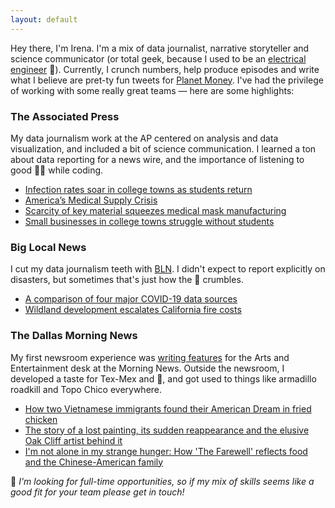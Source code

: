 ```yaml
---
layout: default
---
```

Hey there, I'm Irena. I'm a mix of data journalist, narrative storyteller and science communicator (or total geek, because I used to be an [electrical engineer](https://scholar.google.com/citations?user=FXiSi-4AAAAJ&hl=en) :electric_plug:). Currently, I crunch numbers, help produce episodes and write what I believe are pret-ty fun tweets for [Planet Money](https://www.npr.org/sections/money/). I've had the privilege of working with some really great teams — here are some highlights:

### The Associated Press
My data journalism work at the AP centered on analysis and data visualization, and included a bit of science communication. I learned a ton about data reporting for a news wire, and the importance of listening to good :musical_note::notes: while coding.
* [Infection rates soar in college towns as students return](https://apnews.com/b62eacec9bd3fff89eeab1a8de72f819)
* [America’s Medical Supply Crisis](https://globalreportingcentre.org/medical-supply-crisis/)
* [Scarcity of key material squeezes medical mask manufacturing](https://apnews.com/02a0542e8a05176bd5d79757134bc277)
* [Small businesses in college towns struggle without students](https://apnews.com/1583bc741a22867b85807cc8f18552e9)

### Big Local News
I cut my data journalism teeth with [BLN](https://biglocalnews.org/#/about). I didn't expect to report explicitly on disasters, but sometimes that's just how the :cookie: crumbles.
* [A comparison of four major COVID-19 data sources](https://source.opennews.org/articles/comparison-four-major-covid-19-data-sources/)
* [Wildland development escalates California fire costs](https://www.kqed.org/news/11713393/wildland-development-escalates-california-fire-costs)

### The Dallas Morning News
My first newsroom experience was [writing features](https://www.dallasnews.com/author/JMUM6E4O4KTZ3FCQLEGK5XLHXU/) for the Arts and Entertainment desk at the Morning News. Outside the newsroom, I developed a taste for Tex-Mex and :taco:, and got used to things like armadillo roadkill and Topo Chico everywhere.
* [How two Vietnamese immigrants found their American Dream in fried chicken](https://www.dallasnews.com/food/2019/10/15/how-two-vietnamese-immigrants-found-their-american-dream-in-fried-chicken/)
* [The story of a lost painting, its sudden reappearance and the elusive Oak Cliff artist behind it](https://www.dallasnews.com/arts-entertainment/visual-arts/2019/09/25/story-lost-painting-sudden-reappearance-elusive-oak-cliff-artist-behind/)
* [I'm not alone in my strange hunger: How 'The Farewell' reflects food and the Chinese-American family](https://www.dallasnews.com/arts-entertainment/2019/08/09/i-m-not-alone-in-my-strange-hunger-how-the-farewell-reflects-food-and-the-chinese-american-family/)

:email: *I'm looking for full-time opportunities, so if my mix of skills seems like a good fit for your team please get in touch!*
